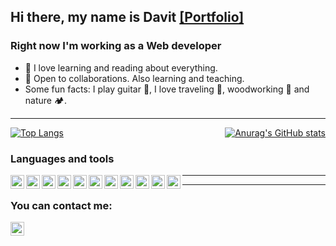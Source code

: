 ## Hi there, my name is Davit  [[Portfolio]](https://davitboo.github.io/portfolio/)

### Right now I'm working as a Web developer
- 📘 I love learning and reading about everything.
- 🌱 Open to collaborations. Also learning and teaching.
- Some fun facts: I play guitar 🎸, I love traveling 🎒, woodworking 🌳 and nature 🏕.


---

<div style="display: flex; justify-content: space-between;">
  <a href="https://github.com/anuraghazra/github-readme-stats">
    <img src="https://github-readme-stats.vercel.app/api/top-langs/?username=davitboo&layout=compact&theme=github_dark" alt="Top Langs">
  </a>
  <a href="https://github.com/anuraghazra/github-readme-stats">
    <img src="https://github-readme-stats.vercel.app/api?username=davitboo&hide=stars&theme=github_dark&show_icons=true" alt="Anurag's GitHub stats">
  </a>
</div>


### Languages and tools
<img align="left" height="22" width="22" src="https://cdn.simpleicons.org/html5">
<img align="left" height="22" width="22" src="https://cdn.simpleicons.org/css3">
<img align="left" height="22" width="22" src="https://cdn.simpleicons.org/javascript">
<img align="left" height="22" width="22" src="https://cdn.simpleicons.org/react">
<img align="left" height="22" width="22" src="https://cdn.simpleicons.org/nodedotjs">
<img align="left" height="22" width="22" src="https://cdn.simpleicons.org/express/_/eee">
<img align="left" height="22" width="22" src="https://cdn.simpleicons.org/wordpress">
<img align="left" height="22" width="22" src="https://cdn.simpleicons.org/bootstrap">
<img align="left" height="22" width="22" src="https://cdn.simpleicons.org/php">
<img align="left" height="22" width="22" src="https://cdn.simpleicons.org/git">
<img align="left" height="22" width="22" src="https://cdn.simpleicons.org/github/_/eee">

---

<hr>

### You can contact me:
<a href="https://www.linkedin.com/in/david-boo"><img height="22" width="22" src="https://cdn.simpleicons.org/linkedin/_/eee" /></a>
